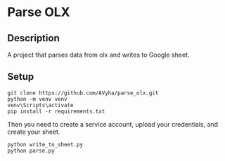 # Parse OLX
## Description
A project that parses data from olx and writes to Google sheet.

## Setup
```
git clone https://github.com/AVyha/parse_olx.git
python -m venv venv
venv\Scripts\activate
pip install -r requirements.txt
```
Then you need to create a service account, upload your credentials, and create your sheet.
```
python write_to_sheet.py
python parse.py
```
